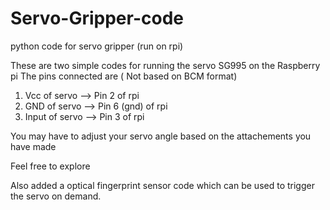 # Servo-Gripper-code
python code for servo gripper (run on rpi)

These are two simple codes for running the servo SG995 on the Raspberry pi
The pins connected are ( Not based on BCM format) 
1. Vcc of servo --> Pin 2 of rpi
2. GND of servo --> Pin 6 (gnd) of rpi
3. Input of servo --> Pin 3 of rpi

You may have to adjust your servo angle based on the attachements you have made



Feel free to explore

Also added a optical fingerprint sensor code which can be used to trigger the servo on demand.
